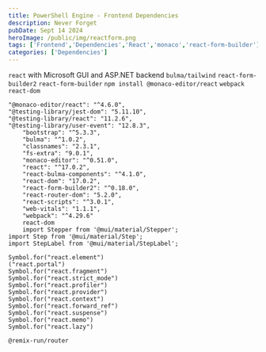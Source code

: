 ```yaml
---
title: PowerShell Engine - Frontend Dependencies
description: Never Forget
pubDate: Sept 14 2024
heroImage: /public/img/reactform.png
tags: ['Frontend','Dependencies','React','monaco','react-form-builder']
categories: ['Dependencies']
---
```


`react` with Microsoft GUI and ASP.NET backend
`bulma/tailwind`
`react-form-builder2`
`react-form-builder`
`npm install @monaco-editor/react`
`webpack`
`react-dom`

```
"@monaco-editor/react": "^4.6.0",
"@testing-library/jest-dom": "5.11.10",
"@testing-library/react": "11.2.6",
"@testing-library/user-event": "12.8.3",
    "bootstrap": "^5.3.3",
    "bulma": "^1.0.2",
    "classnames": "2.3.1",
    "fs-extra": "9.0.1",
    "monaco-editor": "^0.51.0",
    "react": "^17.0.2",
    "react-bulma-components": "^4.1.0",
    "react-dom": "17.0.2",
    "react-form-builder2": "^0.18.0",
    "react-router-dom": "5.2.0",
    "react-scripts": "^3.0.1",
    "web-vitals": "1.1.1",
    "webpack": "^4.29.6"
    react-dom
    import Stepper from '@mui/material/Stepper';
import Step from '@mui/material/Step';
import StepLabel from '@mui/material/StepLabel';
```



```
Symbol.for("react.element")
("react.portal")
Symbol.for("react.fragment")
Symbol.for("react.strict_mode")
Symbol.for("react.profiler")
Symbol.for("react.provider")
Symbol.for("react.context")
Symbol.for("react.forward_ref")
Symbol.for("react.suspense")
Symbol.for("react.memo")
Symbol.for("react.lazy")
```

`@remix-run/router`